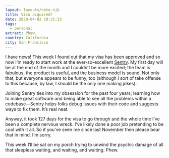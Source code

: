 ```yaml
---
layout: layouts/note.njk
title: Visa acquired!
date: 2020-04-02 19:21:23
tags:
  - personal
extract: Phew.
country: California
city: San Francisco
---
```


I have news! This week I found out that my visa has been approved and so now I’m ready to start work at the ever-so-excellent [Sentry](https://sentry.io/welcome/). My first day will be at the end of the month and I couldn’t be more excited; the team is fabulous, the product is useful, and the business model is sound. Not only that, but everyone appears to be funny, too (although I sort of take offense to this because, by law, I should be the only one making jokes).

Joining Sentry ties into my obsession for the past four years; learning how to make great software and being able to see all the problems within a codebase—Sentry helps folks debug issues with their code and suggests ways to fix them. It’s real neat.

Anyway, it took 127 days for the visa to go through and the whole time I’ve been a complete nervous wreck. I’ve likely done a poor job pretending to be cool with it all. So if you’ve seen me since last November then please bear that in mind. I’m sorry.

This week I’ll be sat on my porch trying to unwind the psychic damage of all that sleepless waiting, and waiting, and waiting. Phew.
